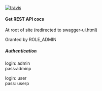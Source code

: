 [![travis](https://travis-ci.org/melnikovyg/test-currency.svg?branch=master)](https://travis-ci.org/melnikovyg/test-currency)

#### Get REST API cocs
At root of site (redirected to swagger-ui.html)

Granted by ROLE_ADMIN


##### Authentication
login: admin    
pass:adminp

login: user     
pass: userp
